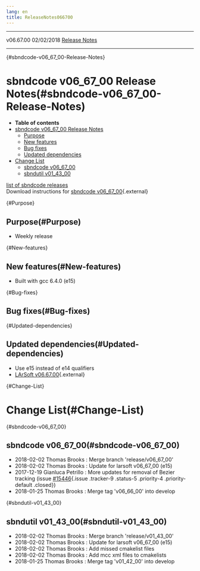 ```yaml
---
lang: en
title: ReleaseNotes066700
---
```


  ----------- ------------ -- -- ------------------------------------------------------
  v06.67.00   02/02/2018         [Release Notes](ReleaseNotes066700.html)
  ----------- ------------ -- -- ------------------------------------------------------

{#sbndcode-v06_67_00-Release-Notes}

sbndcode v06\_67\_00 Release Notes(#sbndcode-v06_67_00-Release-Notes)
======================================================================================

-   **Table of contents**
-   [sbndcode v06\_67\_00 Release
    Notes](#sbndcode-v06_67_00-Release-Notes)
    -   [Purpose](#Purpose)
    -   [New features](#New-features)
    -   [Bug fixes](#Bug-fixes)
    -   [Updated dependencies](#Updated-dependencies)
-   [Change List](#Change-List)
    -   [sbndcode v06\_67\_00](#sbndcode-v06_67_00)
    -   [sbndutil v01\_43\_00](#sbndutil-v01_43_00)

[list of sbndcode
releases](List_of_SBND_code_releases.html)\
Download instructions for [sbndcode
v06\_67\_00](http://scisoft.fnal.gov/scisoft/bundles/sbnd/v06_67_00/sbndcode-v06_67_00.html){.external}

{#Purpose}

Purpose(#Purpose)
----------------------------------

-   Weekly release

{#New-features}

New features(#New-features)
--------------------------------------------

-   Built with gcc 6.4.0 (e15)

{#Bug-fixes}

Bug fixes(#Bug-fixes)
--------------------------------------

{#Updated-dependencies}

Updated dependencies(#Updated-dependencies)
------------------------------------------------------------

-   Use e15 instead of e14 qualifiers
-   [LArSoft
    v06.67.00](https://cdcvs.fnal.gov/redmine/projects/larsoft/wiki/ReleaseNotes066700){.external}

{#Change-List}

Change List(#Change-List)
==========================================

{#sbndcode-v06_67_00}

sbndcode v06\_67\_00(#sbndcode-v06_67_00)
----------------------------------------------------------

-   2018-02-02 Thomas Brooks : Merge branch \'release/v06\_67\_00\'
-   2018-02-02 Thomas Brooks : Update for larsoft v06\_67\_00 (e15)
-   2017-12-19 Gianluca Petrillo : More updates for removal of Bezier
    tracking (issue
    [\#15446](/redmine/issues/15446 "Necessary Maintenance: BezierTrack should be removed from LArSoft (Closed)"){.issue
    .tracker-9 .status-5 .priority-4 .priority-default .closed})
-   2018-01-25 Thomas Brooks : Merge tag \'v06\_66\_00\' into develop

{#sbndutil-v01_43_00}

sbndutil v01\_43\_00(#sbndutil-v01_43_00)
----------------------------------------------------------

-   2018-02-02 Thomas Brooks : Merge branch \'release/v01\_43\_00\'
-   2018-02-02 Thomas Brooks : Update for larsoft v06\_67\_00 (e15)
-   2018-02-02 Thomas Brooks : Add missed cmakelist files
-   2018-02-02 Thomas Brooks : Add mcc xml files to cmakelists
-   2018-01-25 Thomas Brooks : Merge tag \'v01\_42\_00\' into develop
